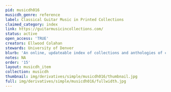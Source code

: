 ```yaml
---
pid: musicdh016
musicdh_genre: reference
label: Classical Guitar Music in Printed Collections
claimed_category: index
link: https://guitarmusicincollections.com/
status: active
open_access: 'TRUE'
creators: Ellwood Colahan
stewards: University of Denver
blurb: 'An online, updateable index of collections and anthologies of classical guitar music in printed score. Explanatory article at https://doi.org/10.1080/10588167.2014.935591. Reviewed Fontes 61, No. 3: 303-4.'
notes: NA
order: '15'
layout: musicdh_item
collection: musicdh
thumbnail: img/derivatives/simple/musicdh016/thumbnail.jpg
full: img/derivatives/simple/musicdh016/fullwidth.jpg
---
```

